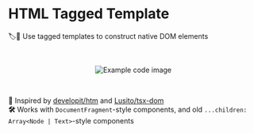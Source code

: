 # HTML Tagged Template
🏷️🌲 Use tagged templates to construct native DOM elements

<br />
<div align="center">

<!-- Screenshot of https://carbon.now.sh/bPbkZ5hkCK7ZXlzgXOsI -->
![Example code image](https://i.imgur.com/6ib57xt.png)

</div>
<br />

**🌟** Inspired by [developit/htm](https://github.com/developit/htm) and [Lusito/tsx-dom](https://github.com/Lusito/tsx-dom)<br />
**🛠️** Works with `DocumentFragment`-style components, and old `...children: Array<Node | Text>`-style components
